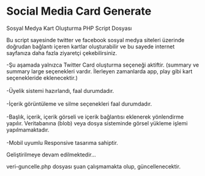 # Social Media Card Generate

Sosyal Medya Kart Oluşturma PHP Script Dosyası



Bu script sayesinde twitter ve facebook sosyal medya siteleri üzerinde doğrudan bağlantı içeren kartlar oluşturabilir ve bu sayede internet sayfanıza daha fazla ziyaretçi çekebilirsiniz. 

-Şu aşamada yalnızca Twitter Card oluşturma seçeneği aktiftir. (summary ve summary large seçenekleri vardır. İlerleyen zamanlarda app, play gibi kart seçenekleride eklenecektir.)<br/><br/>
-Üyelik sistemi hazırlandı, faal durumdadır.<br/><br/>
-İçerik görüntüleme ve silme seçenekleri faal durumdadır.<br/><br/>
-Başlık, içerik, içerik görseli ve içerik bağlantısı eklenerek yönlendirme yapılır. Veritabanına (blob) veya dosya sisteminde görsel yükleme işlemi yapılmamaktadır.<br/><br/>
-Mobil uyumlu Responsive tasarıma sahiptir.<br/>

Geliştirilmeye devam edilmektedir...

veri-guncelle.php dosyası şuan çalışmamakta olup, güncellenecektir.
